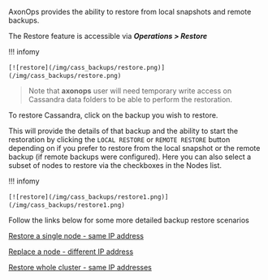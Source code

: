 AxonOps provides the ability to restore from local snapshots and remote backups.

The Restore feature is accessible via ***Operations > Restore***

!!! infomy 

    [![restore](/img/cass_backups/restore.png)](/img/cass_backups/restore.png)



> Note that **axonops** user will need temporary write access on Cassandra data folders to be able to perform the restoration.

To restore Cassandra, click on the backup you wish to restore.


This will provide the details of that backup and the ability to start the restoration by clicking the `LOCAL RESTORE` or `REMOTE RESTORE` 
button depending on if you prefer to restore from the local snapshot or the remote backup (if remote backups were configured).
Here you can also select a subset of nodes to restore via the checkboxes in the Nodes list.

!!! infomy 

    [![restore](/img/cass_backups/restore1.png)](/img/cass_backups/restore1.png)

Follow the links below for some more detailed backup restore scenarios

[Restore a single node - same IP address](restore-node-same-ip.md)

[Replace a node - different IP address](restore-node-different-ip.md)

[Restore whole cluster - same IP addresses](restore-cluster-same-ip.md)
